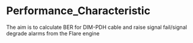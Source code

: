 # Performance_Characteristic
The aim is to calculate BER for DIM-PDH cable and
  raise signal fail/signal degrade alarms from the Flare engine 
